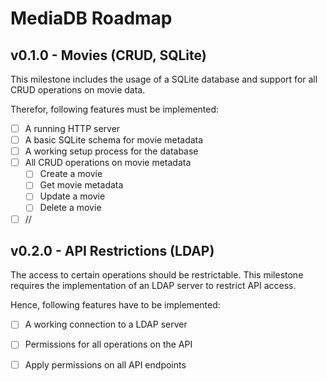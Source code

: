 # MediaDB Roadmap

## v0.1.0 - Movies (CRUD, SQLite)

This milestone includes the usage of a SQLite database and support
for all CRUD operations on movie data.

Therefor, following features must be implemented:

- [ ] A running HTTP server
- [ ] A basic SQLite schema for movie metadata
- [ ] A working setup process for the database
- [ ] All CRUD operations on movie metadata
    - [ ] Create a movie
    - [ ] Get movie metadata
    - [ ] Update a movie
    - [ ] Delete a movie
- [ ] //

## v0.2.0 - API Restrictions (LDAP)

The access to certain operations should be restrictable. This
milestone requires the implementation of an LDAP server to restrict
API access.

Hence, following features have to be implemented:

- [ ] A working connection to a LDAP server
- [ ] Permissions for all operations on the API
- [ ] Apply permissions on all API endpoints


